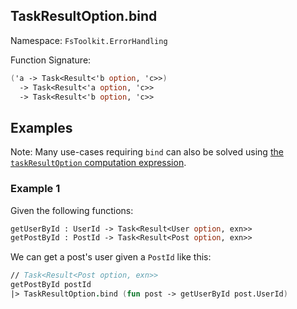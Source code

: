 ## TaskResultOption.bind

Namespace: `FsToolkit.ErrorHandling`

Function Signature:

```fsharp
('a -> Task<Result<'b option, 'c>>)
  -> Task<Result<'a option, 'c>>
  -> Task<Result<'b option, 'c>>
```

## Examples

Note: Many use-cases requiring `bind` can also be solved using [the `taskResultOption` computation expression](ce.md).

### Example 1

Given the following functions:

```fsharp
getUserById : UserId -> Task<Result<User option, exn>>
getPostById : PostId -> Task<Result<Post option, exn>>
```

We can get a post's user given a `PostId` like this:

```fsharp
// Task<Result<Post option, exn>>
getPostById postId
|> TaskResultOption.bind (fun post -> getUserById post.UserId)
```

